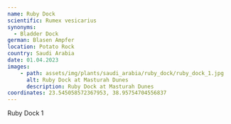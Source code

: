 ```yaml
---
name: Ruby Dock
scientific: Rumex vesicarius
synonyms:
  - Bladder Dock
german: Blasen Ampfer
location: Potato Rock
country: Saudi Arabia
date: 01.04.2023
images:
    - path: assets/img/plants/saudi_arabia/ruby_dock/ruby_dock_1.jpg
      alt: Ruby Dock at Masturah Dunes
      description: Ruby Dock at Masturah Dunes
coordinates: 23.545058572367953, 38.95754704556837
---
```


Ruby Dock 1
